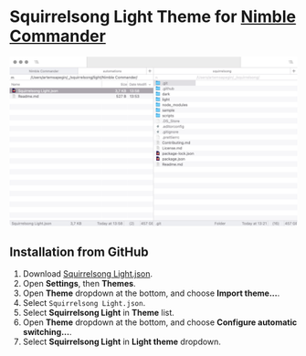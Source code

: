 # Squirrelsong Light Theme for [Nimble Commander](https://magnumbytes.com/)

![Squirrelsong Light](screenshot.png)

## Installation from GitHub

1. Download [Squirrelsong Light.json](Squirrelsong%20Light.json).
2. Open **Settings**, then **Themes**.
3. Open **Theme** dropdown at the bottom, and choose **Import theme...**.
4. Select `Squirrelsong Light.json`.
5. Select **Squirrelsong Light** in **Theme** list.
6. Open **Theme** dropdown at the bottom, and choose **Configure automatic switching...**.
7. Select **Squirrelsong Light** in **Light theme** dropdown.
